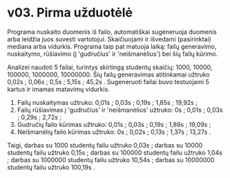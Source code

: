 # v03. Pirma užduotėlė

Programa nuskaito duomenis iš failo, automatiškai sugeneruoja duomenis arba leidžia juos suvesti vartotojui. Skaičiuojami ir išvedami (pasirinktai) mediana arba vidurkis. Programa taip pat matuoja laiką: failų generavimo, nuskaitymo, rūšiavimo (į 'gudručius' ir 'neišmanėlius') bei šių failų kūrimo.

Analizei naudoti 5 failai, turintys skirtingą studentų skaičių: 1000, 10000, 100000, 1000000, 10000000. Šių failų generavimas atitinkamai užtruko 0,02s ; 0,06s ; 0,5s ; 5,15s ; 45,2s .
Sugeneruoti failai buvo testuojami 5 kartus ir imamas matavimų vidurkis.
1. Failų nuskaitymas užtruko: 0,01s ; 0,03s ; 0,19s ; 1,85s ; 19,92s ;
2. Failų rūšiavimas į 'gudručius' ir 'neišmanėlius' užtruko: 0s ; 0,01s ; 0,03s ; 0,29s ; 2,72s ;
3. Gudručių failo kūrimas užtruko: 0,01s ; 0,03s ; 0,19s ; 1,89s ; 19,09s ;
4. Neišmanėlių failo kūrimas užtruko: 0s ; 0,02s ; 0,13s ; 1,37s ; 13,27s .

Taigi, darbas su 1000 studentų failu užtruko 0,03s ;
       darbas su 10000 studentų failu užtruko 0,15s ;
       darbas su 100000 studentų failu užtruko 1,04s ;
       darbas su 1000000 studentų failu užtruko 10,54s ;
       darbas su 10000000 studentų failu užtruko 100,19s .


